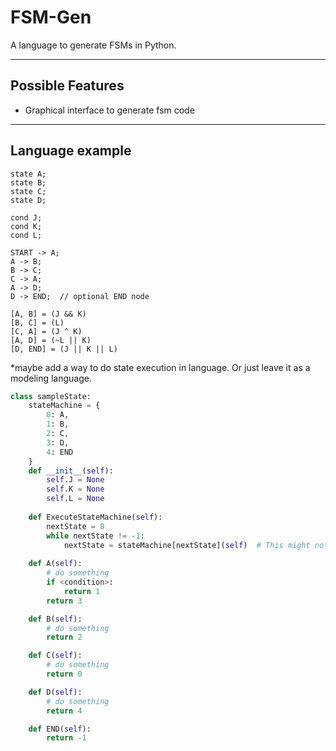 # FSM-Gen

A language to generate FSMs in Python.

---
## Possible Features
- Graphical interface to generate fsm code

---
## Language example

```
state A;
state B;
state C;
state D;

cond J;
cond K;
cond L;

START -> A;
A -> B;
B -> C;
C -> A;
A -> D;
D -> END;  // optional END node

[A, B] = (J && K)
[B, C] = (L)
[C, A] = (J ^ K)
[A, D] = (~L || K)
[D, END] = (J || K || L)

```

*maybe add a way to do state execution in language. Or just leave it as a modeling language.

```python
class sampleState:
	stateMachine = {
		0: A,
		1: B,
		2: C,
		3: D,
		4: END
	}
	def __init__(self):
		self.J = None
		self.K = None
		self.L = None
	
	def ExecuteStateMachine(self):
		nextState = 0
		while nextState != -1:
			nextState = stateMachine[nextState](self)  # This might not work
	
	def A(self):
		# do something
		if <condition>:
			return 1
		return 3

	def B(self):
		# do something
		return 2

	def C(self):
		# do something
		return 0

	def D(self):
		# do something
		return 4

	def END(self):
		return -1
```
